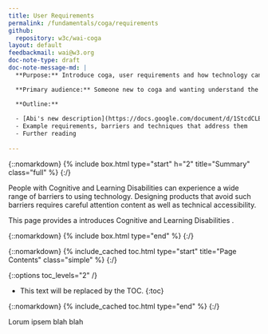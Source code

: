 ```yaml
---
title: User Requirements
permalink: /fundamentals/coga/requirements
github:
  repository: w3c/wai-coga
layout: default
feedbackmail: wai@w3.org
doc-note-type: draft
doc-note-message-md: |
  **Purpose:** Introduce coga, user requirements and how technology can support them

  **Primary audience:** Someone new to coga and wanting understand the issues and scope.

  **Outline:**
  
  - [Abi's new description](https://docs.google.com/document/d/1StcdCLBUebaSWF7f4DfJtqliQisKyC_5OoNAxqxOc0I/edit#)
  - Example requirements, barriers and techniques that address them
  - Further reading
  
---
```


{::nomarkdown}
{% include box.html type="start" h="2" title="Summary" class="full" %}
{:/}

People with Cognitive and Learning Disabilities can experience a wide range of barriers to using technology.
Designing products that avoid such barriers requires careful attention content as well as technical accessibility.

This page provides a introduces Cognitive and Learning Disabilities .

{::nomarkdown}
{% include box.html type="end" %}
{:/}

{::nomarkdown}
{% include_cached toc.html type="start" title="Page Contents" class="simple" %}
{:/}

{::options toc_levels="2" /}

- This text will be replaced by the TOC.
{:toc}

{::nomarkdown}
{% include_cached toc.html type="end" %}
{:/}

Lorum ipsem blah blah